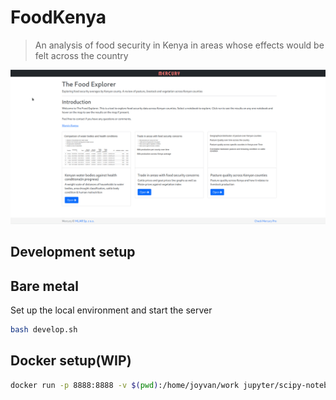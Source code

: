 # FoodKenya

> An analysis of food security in Kenya in areas whose effects would be felt across the country


![FoodSecurity](./preview/pasture_quality.gif)

## Development setup

## Bare metal

Set up the local environment and start the server
```bash
bash develop.sh
```

## Docker setup(WIP)


```bash
docker run -p 8888:8888 -v $(pwd):/home/joyvan/work jupyter/scipy-notebook

```